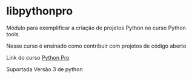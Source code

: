 # libpythonpro
Módulo para exemplificar a criação de projetos Python no curso Python tools.

Nesse curso é ensinado como contribuir com projetos de código aberto

Link do curso [Python Pro](https://pythonprobr.appspot.com/)

Suportada Versão 3 de python